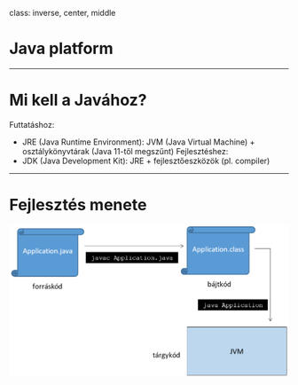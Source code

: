 class: inverse, center, middle



# Java platform

---

# Mi kell a Javához?

Futtatáshoz:
* JRE (Java Runtime Environment):
  JVM (Java Virtual Machine) + osztálykönyvtárak
  (Java 11-től megszűnt)
Fejlesztéshez:
* JDK (Java Development Kit):
  JRE + fejlesztőeszközök (pl. compiler)

---

# Fejlesztés menete

![Fejlesztés menete](images/development.png)

